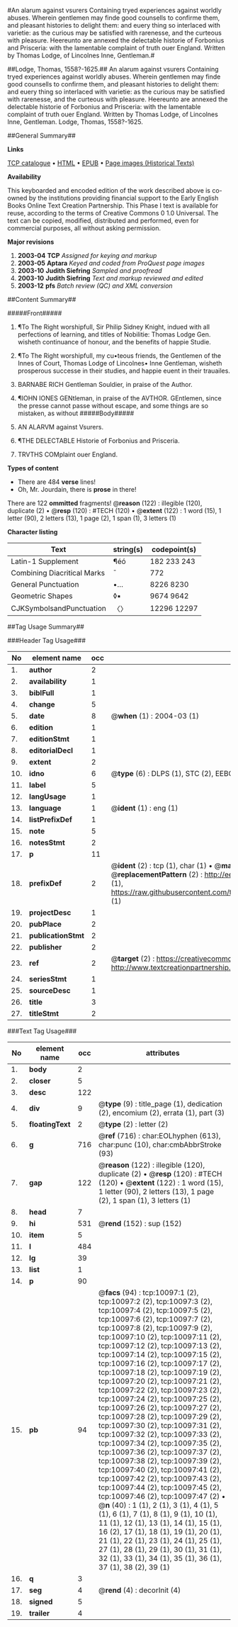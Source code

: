 #An alarum against vsurers Containing tryed experiences against worldly abuses. Wherein gentlemen may finde good counsells to confirme them, and pleasant histories to delight them: and euery thing so interlaced with varietie: as the curious may be satisfied with rarenesse, and the curteous with pleasure. Heereunto are annexed the delectable historie of Forbonius and Prisceria: with the lamentable complaint of truth ouer England. Written by Thomas Lodge, of Lincolnes Inne, Gentleman.#

##Lodge, Thomas, 1558?-1625.##
An alarum against vsurers Containing tryed experiences against worldly abuses. Wherein gentlemen may finde good counsells to confirme them, and pleasant histories to delight them: and euery thing so interlaced with varietie: as the curious may be satisfied with rarenesse, and the curteous with pleasure. Heereunto are annexed the delectable historie of Forbonius and Prisceria: with the lamentable complaint of truth ouer England. Written by Thomas Lodge, of Lincolnes Inne, Gentleman.
Lodge, Thomas, 1558?-1625.

##General Summary##

**Links**

[TCP catalogue](http://www.ota.ox.ac.uk/tcp/)  • 
[HTML](http://tei.it.ox.ac.uk/tcp/Texts-HTML/free/A06/A06162.html)  • 
[EPUB](http://tei.it.ox.ac.uk/tcp/Texts-EPUB/free/A06/A06162.epub) • 
[Page images (Historical Texts)](https://data.historicaltexts.jisc.ac.uk/view?pubId=eebo-99845210e&pageId=eebo-99845210e-10097-1)

**Availability**

This keyboarded and encoded edition of the
	       work described above is co-owned by the institutions
	       providing financial support to the Early English Books
	       Online Text Creation Partnership. This Phase I text is
	       available for reuse, according to the terms of Creative
	       Commons 0 1.0 Universal. The text can be copied,
	       modified, distributed and performed, even for
	       commercial purposes, all without asking permission.

**Major revisions**

1. __2003-04__ __TCP__ *Assigned for keying and markup*
1. __2003-05__ __Aptara__ *Keyed and coded from ProQuest page images*
1. __2003-10__ __Judith Siefring__ *Sampled and proofread*
1. __2003-10__ __Judith Siefring__ *Text and markup reviewed and edited*
1. __2003-12__ __pfs__ *Batch review (QC) and XML conversion*

##Content Summary##

#####Front#####

1. ¶To The Right worshipfull, Sir Philip
Sidney Knight, indued with all
perfections of learning, and titles of Nobilitie:
Thomas Lodge Gen. wisheth continuance of
honour, and the benefits of happie
Studie.

1. ¶To The Right worshipfull, my cu•teous
friends, the Gentlemen of the Innes of Court,
Thomas Lodge of Lincolnes• Inne Gentleman,
wisheth prosperous successe in
their studies, and happie euent in
their trauailes.

1. BARNABE RICH
Gentleman Souldier, in
praise of the Author.

1. ¶IOHN IONES GENtleman,
in praise of the
AVTHOR.
GEntlemen, since the presse cannot passe without escape,
and some things are so mistaken, as without
#####Body#####

1. AN ALARVM
against Vsurers.

1. ¶THE DELECTABLE
Historie of Forbonius and
Prisceria.

1. TRVTHS COMplaint
ouer England.

**Types of content**

  * There are 484 **verse** lines!
  * Oh, Mr. Jourdain, there is **prose** in there!

There are 122 **ommitted** fragments! 
 @__reason__ (122) : illegible (120), duplicate (2)  •  @__resp__ (120) : #TECH (120)  •  @__extent__ (122) : 1 word (15), 1 letter (90), 2 letters (13), 1 page (2), 1 span (1), 3 letters (1)

**Character listing**


|Text|string(s)|codepoint(s)|
|---|---|---|
|Latin-1 Supplement|¶éó|182 233 243|
|Combining             Diacritical Marks|̄|772|
|General Punctuation|•…|8226 8230|
|Geometric Shapes|◊▪|9674 9642|
|CJKSymbolsandPunctuation|〈〉|12296 12297|

##Tag Usage Summary##

###Header Tag Usage###

|No|element name|occ|attributes|
|---|---|---|---|
|1.|__author__|2||
|2.|__availability__|1||
|3.|__biblFull__|1||
|4.|__change__|5||
|5.|__date__|8| @__when__ (1) : 2004-03 (1)|
|6.|__edition__|1||
|7.|__editionStmt__|1||
|8.|__editorialDecl__|1||
|9.|__extent__|2||
|10.|__idno__|6| @__type__ (6) : DLPS (1), STC (2), EEBO-CITATION (1), PROQUEST (1), VID (1)|
|11.|__label__|5||
|12.|__langUsage__|1||
|13.|__language__|1| @__ident__ (1) : eng (1)|
|14.|__listPrefixDef__|1||
|15.|__note__|5||
|16.|__notesStmt__|2||
|17.|__p__|11||
|18.|__prefixDef__|2| @__ident__ (2) : tcp (1), char (1)  •  @__matchPattern__ (2) : ([0-9\-]+):([0-9IVX]+) (1), (.+) (1)  •  @__replacementPattern__ (2) : http://eebo.chadwyck.com/downloadtiff?vid=$1&page=$2 (1), https://raw.githubusercontent.com/textcreationpartnership/Texts/master/tcpchars.xml#$1 (1)|
|19.|__projectDesc__|1||
|20.|__pubPlace__|2||
|21.|__publicationStmt__|2||
|22.|__publisher__|2||
|23.|__ref__|2| @__target__ (2) : https://creativecommons.org/publicdomain/zero/1.0/ (1), http://www.textcreationpartnership.org/docs/. (1)|
|24.|__seriesStmt__|1||
|25.|__sourceDesc__|1||
|26.|__title__|3||
|27.|__titleStmt__|2||


###Text Tag Usage###

|No|element name|occ|attributes|
|---|---|---|---|
|1.|__body__|2||
|2.|__closer__|5||
|3.|__desc__|122||
|4.|__div__|9| @__type__ (9) : title_page (1), dedication (2), encomium (2), errata (1), part (3)|
|5.|__floatingText__|2| @__type__ (2) : letter (2)|
|6.|__g__|716| @__ref__ (716) : char:EOLhyphen (613), char:punc (10), char:cmbAbbrStroke (93)|
|7.|__gap__|122| @__reason__ (122) : illegible (120), duplicate (2)  •  @__resp__ (120) : #TECH (120)  •  @__extent__ (122) : 1 word (15), 1 letter (90), 2 letters (13), 1 page (2), 1 span (1), 3 letters (1)|
|8.|__head__|7||
|9.|__hi__|531| @__rend__ (152) : sup (152)|
|10.|__item__|5||
|11.|__l__|484||
|12.|__lg__|39||
|13.|__list__|1||
|14.|__p__|90||
|15.|__pb__|94| @__facs__ (94) : tcp:10097:1 (2), tcp:10097:2 (2), tcp:10097:3 (2), tcp:10097:4 (2), tcp:10097:5 (2), tcp:10097:6 (2), tcp:10097:7 (2), tcp:10097:8 (2), tcp:10097:9 (2), tcp:10097:10 (2), tcp:10097:11 (2), tcp:10097:12 (2), tcp:10097:13 (2), tcp:10097:14 (2), tcp:10097:15 (2), tcp:10097:16 (2), tcp:10097:17 (2), tcp:10097:18 (2), tcp:10097:19 (2), tcp:10097:20 (2), tcp:10097:21 (2), tcp:10097:22 (2), tcp:10097:23 (2), tcp:10097:24 (2), tcp:10097:25 (2), tcp:10097:26 (2), tcp:10097:27 (2), tcp:10097:28 (2), tcp:10097:29 (2), tcp:10097:30 (2), tcp:10097:31 (2), tcp:10097:32 (2), tcp:10097:33 (2), tcp:10097:34 (2), tcp:10097:35 (2), tcp:10097:36 (2), tcp:10097:37 (2), tcp:10097:38 (2), tcp:10097:39 (2), tcp:10097:40 (2), tcp:10097:41 (2), tcp:10097:42 (2), tcp:10097:43 (2), tcp:10097:44 (2), tcp:10097:45 (2), tcp:10097:46 (2), tcp:10097:47 (2)  •  @__n__ (40) : 1 (1), 2 (1), 3 (1), 4 (1), 5 (1), 6 (1), 7 (1), 8 (1), 9 (1), 10 (1), 11 (1), 12 (1), 13 (1), 14 (1), 15 (1), 16 (2), 17 (1), 18 (1), 19 (1), 20 (1), 21 (1), 22 (1), 23 (1), 24 (1), 25 (1), 27 (1), 28 (1), 29 (1), 30 (1), 31 (1), 32 (1), 33 (1), 34 (1), 35 (1), 36 (1), 37 (1), 38 (2), 39 (1)|
|16.|__q__|3||
|17.|__seg__|4| @__rend__ (4) : decorInit (4)|
|18.|__signed__|5||
|19.|__trailer__|4||
